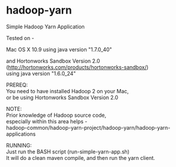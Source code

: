 hadoop-yarn
===========

Simple Hadoop Yarn Application

Tested on -

Mac OS X 10.9 using java version "1.7.0_40"

and Hortonworks Sandbox Version 2.0<br>
(http://hortonworks.com/products/hortonworks-sandbox/)<br>
using java version "1.6.0_24"

PREREQ:<br>
You need to have installed Hadoop 2 on your Mac,<br>
or be using Hortonworks Sandbox Version 2.0<br>

NOTE:<br>
Prior knowledge of Hadoop source code,<br>
especially within this area helps -<br>
hadoop-common/hadoop-yarn-project/hadoop-yarn/hadoop-yarn-applications

RUNNING:<br>
Just run the BASH script (run-simple-yarn-app.sh)<br>
It will do a clean maven compile, and then run the yarn client.


